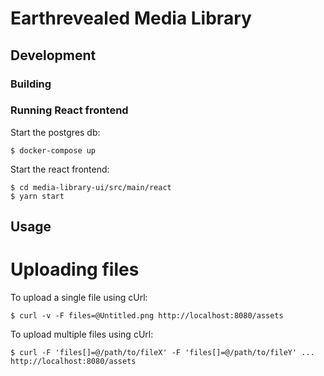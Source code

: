 # Earthrevealed Media Library

## Development

### Building

### Running React frontend

Start the postgres db:

    $ docker-compose up

Start the react frontend:

    $ cd media-library-ui/src/main/react
    $ yarn start    
    
## Usage

# Uploading files
 
To upload a single file using cUrl:

    $ curl -v -F files=@Untitled.png http://localhost:8080/assets

To upload multiple files using cUrl:

    $ curl -F 'files[]=@/path/to/fileX' -F 'files[]=@/path/to/fileY' ... http://localhost:8080/assets
